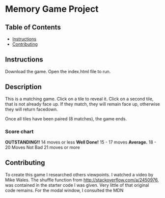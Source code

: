 # Memory Game Project

## Table of Contents

* [Instructions](#instructions)
* [Contributing](#contributing)

## Instructions

Download the game.  Open the index.html file to run.


## Description

This is a matching game.  Click on a tile to reveal it.  Click on a second tile, that is not already face up.  If they match, they will remain face up, otherwise they will return facedown.

Once all tiles have been paired (8 matches), the game ends.



### Score chart

**OUTSTANDING!!** 14 moves or less
**Well Done!**    15 - 17 moves
**Average.**      18 - 20 Moves
Not Bad           21 moves or more


## Contributing

To create this game I researched others viewpoints.  I watched a video by Mike Wales. The shuffle function from http://stackoverflow.com/a/2450976, was contained in the starter code I was given.  Very little of that original code remains.  For the modal window, I consulted the MDN <dialog> page.

For details, check out [CONTRIBUTING.md](CONTRIBUTING.md).
